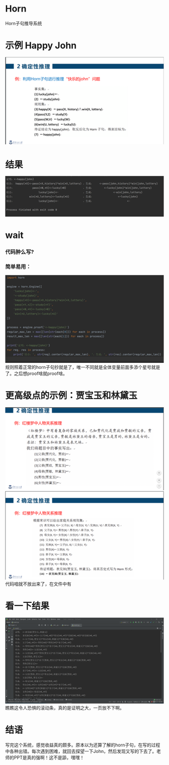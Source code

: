 # Horn
Horn子句推导系统

# 示例 Happy John
<img src="readme_asset/happy_john.png" alt="happy_john" >

# 结果
<img src="readme_asset/happy_john_result.png" alt="happy_john_result" >

# wait
### 代码肿么写?
### 简单易用：
<img src="readme_asset/happy_john_code.png" alt="happy_john_code" >
规则照着正常的horn子句抄就是了，唯一不同就是全体变量前面多添个星号就是了。之后想proof啥就proof啥。

# 更高级点的示例：贾宝玉和林黛玉
<img src="readme_asset/贾宝玉林黛玉_1.png" alt="lj_1" >
<img src="readme_asset/贾宝玉林黛玉_2.png" alt="lj_2" >
代码咱就不放出来了，在文件中有

# 看一下结果
<img src="readme_asset/贾宝玉林黛玉_result.png" alt="lj_result" >
瞧瞧这令人恐惧的滚动条，真的是证明之大，一页放不下啊。

# 结语
写完这个系统，感觉收益真的颇多。原本以为还算了解的horn子句，在写的过程中各种出错。每次遇到困难，就回去探望一下John，然后发现又写的下去了。老师的PPT是真的强啊！这不是舔，嘿嘿！
